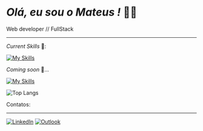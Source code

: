 *Olá, eu sou o Mateus !* 👋🏽
==


Web developer // FullStack 
***


*Current Skills* 🔧:  


[![My Skills](https://skillicons.dev/icons?i=js,html,css,nodejs,react,ts,postgres)](https://skillicons.dev)


*Coming soon* 🔧...  

[![My Skills](https://skillicons.dev/icons?i=nest)](https://skillicons.dev)


![Top Langs](https://github-readme-stats-git-masterrstaa-rickstaa.vercel.app/api/top-langs/?username=mateusramoscaetano&bg_color=000&border_color=30A3DC&title_color=E94D5F&text_color=FFF)

Contatos:

---

[![LinkedIn](https://img.shields.io/badge/LinkedIn-0077B5?style=for-the-badge&logo=linkedin&logoColor=white)](https://www.linkedin.com/in/mateus-ramos-caetano-aaa425255/)
[![Outlook](https://img.shields.io/badge/Microsoft_Outlook-0078D4?style=for-the-badge&logo=microsoft-outlook&logoColor=white)](https://mailto:mateus-ramoshd@hotmail.com)

